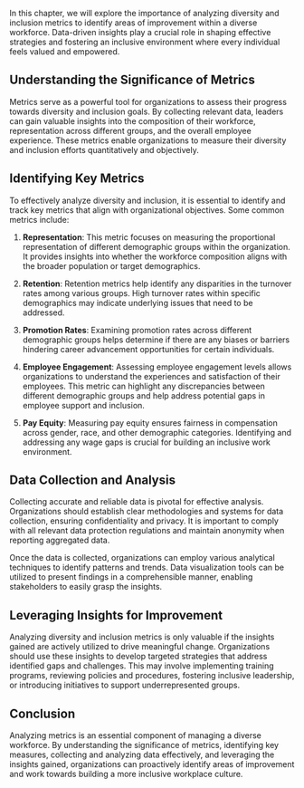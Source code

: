 
In this chapter, we will explore the importance of analyzing diversity and inclusion metrics to identify areas of improvement within a diverse workforce. Data-driven insights play a crucial role in shaping effective strategies and fostering an inclusive environment where every individual feels valued and empowered.

Understanding the Significance of Metrics
-----------------------------------------

Metrics serve as a powerful tool for organizations to assess their progress towards diversity and inclusion goals. By collecting relevant data, leaders can gain valuable insights into the composition of their workforce, representation across different groups, and the overall employee experience. These metrics enable organizations to measure their diversity and inclusion efforts quantitatively and objectively.

Identifying Key Metrics
-----------------------

To effectively analyze diversity and inclusion, it is essential to identify and track key metrics that align with organizational objectives. Some common metrics include:

1. **Representation**: This metric focuses on measuring the proportional representation of different demographic groups within the organization. It provides insights into whether the workforce composition aligns with the broader population or target demographics.

2. **Retention**: Retention metrics help identify any disparities in the turnover rates among various groups. High turnover rates within specific demographics may indicate underlying issues that need to be addressed.

3. **Promotion Rates**: Examining promotion rates across different demographic groups helps determine if there are any biases or barriers hindering career advancement opportunities for certain individuals.

4. **Employee Engagement**: Assessing employee engagement levels allows organizations to understand the experiences and satisfaction of their employees. This metric can highlight any discrepancies between different demographic groups and help address potential gaps in employee support and inclusion.

5. **Pay Equity**: Measuring pay equity ensures fairness in compensation across gender, race, and other demographic categories. Identifying and addressing any wage gaps is crucial for building an inclusive work environment.

Data Collection and Analysis
----------------------------

Collecting accurate and reliable data is pivotal for effective analysis. Organizations should establish clear methodologies and systems for data collection, ensuring confidentiality and privacy. It is important to comply with all relevant data protection regulations and maintain anonymity when reporting aggregated data.

Once the data is collected, organizations can employ various analytical techniques to identify patterns and trends. Data visualization tools can be utilized to present findings in a comprehensible manner, enabling stakeholders to easily grasp the insights.

Leveraging Insights for Improvement
-----------------------------------

Analyzing diversity and inclusion metrics is only valuable if the insights gained are actively utilized to drive meaningful change. Organizations should use these insights to develop targeted strategies that address identified gaps and challenges. This may involve implementing training programs, reviewing policies and procedures, fostering inclusive leadership, or introducing initiatives to support underrepresented groups.

Conclusion
----------

Analyzing metrics is an essential component of managing a diverse workforce. By understanding the significance of metrics, identifying key measures, collecting and analyzing data effectively, and leveraging the insights gained, organizations can proactively identify areas of improvement and work towards building a more inclusive workplace culture.
